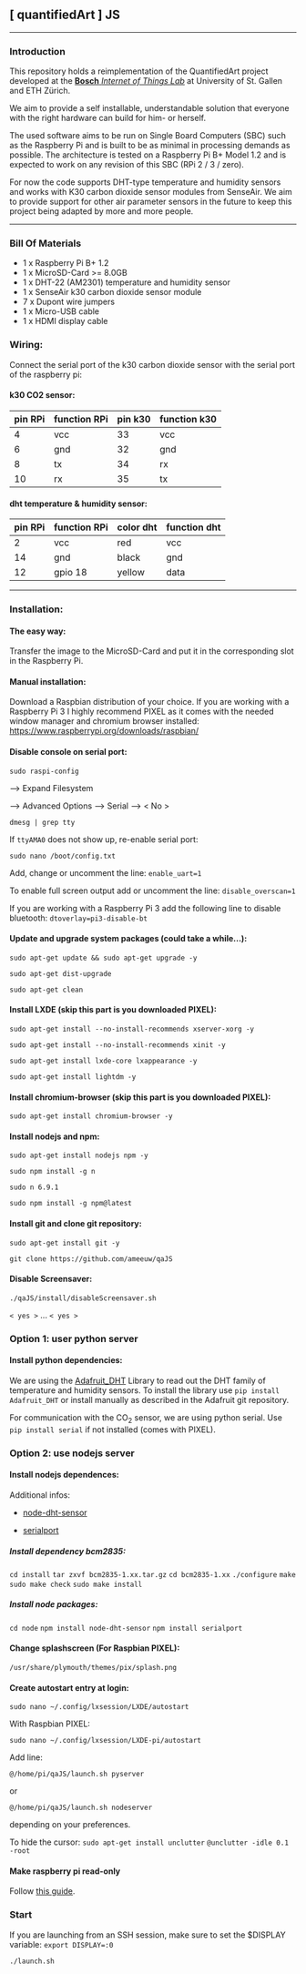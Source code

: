 ## [ quantifiedArt ] JS

---

### Introduction

This repository holds a reimplementation of the QuantifiedArt project developed at the [__Bosch__ _Internet of Things Lab_](http://iot-lab.ch) at University of St. Gallen and ETH Zürich.

We aim to provide a self installable, understandable solution that everyone with the right hardware can build for him- or herself.

The used software aims to be run on Single Board Computers (SBC) such as the Raspberry Pi and is built to be as minimal in processing demands as possible. The architecture is tested on a Raspberry Pi B+ Model 1.2 and is expected to work on any revision of this SBC (RPi 2 / 3 / zero).

For now the code supports DHT-type temperature and humidity sensors and works with K30 carbon dioxide sensor modules from SenseAir. We aim to provide support for other air parameter sensors in the future to keep this project being adapted by more and more people.

---

### Bill Of Materials

* 1 x Raspberry Pi B+ 1.2
* 1 x MicroSD-Card >= 8.0GB
* 1 x DHT-22 (AM2301) temperature and humidity sensor
* 1 x SenseAir k30 carbon dioxide sensor module
* 7 x Dupont wire jumpers
* 1 x Micro-USB cable
* 1 x HDMI display cable



### Wiring:

Connect the serial port of the k30 carbon dioxide sensor with the serial port of the raspberry pi:

#### k30 CO2 sensor:

pin RPi | function RPi | pin k30 | function k30
------- | ------------ | ------- | ------------
4 | vcc | 33 | vcc
6 | gnd | 32 | gnd
8 | tx | 34 | rx
10 | rx | 35 | tx

#### dht temperature & humidity sensor:

pin RPi | function RPi | color dht | function dht
------- | ------------ | --------- | ------------
2 | vcc | red | vcc
14 | gnd | black | gnd
12 | gpio 18 | yellow | data

---

### Installation:

#### The easy way:

Transfer the image to the MicroSD-Card and put it in the corresponding slot in the Raspberry Pi.

#### Manual installation:

Download a Raspbian distribution of your choice. If you are working with a Raspberry Pi 3 I highly recommend PIXEL as it comes with the needed window manager and chromium browser installed: https://www.raspberrypi.org/downloads/raspbian/

#### Disable console on serial port:

`sudo raspi-config`

--> Expand Filesystem

--> Advanced Options --> Serial --> < No >

`dmesg | grep tty`

If `ttyAMA0` does not show up, re-enable serial port:

`sudo nano /boot/config.txt`

Add, change or uncomment the line:
`enable_uart=1`

To enable full screen output add or uncomment the line:
`disable_overscan=1`

If you are working with a Raspberry Pi 3 add the following line to disable bluetooth:
`dtoverlay=pi3-disable-bt`

#### Update and upgrade system packages (could take a while...):

`sudo apt-get update && sudo apt-get upgrade -y`

`sudo apt-get dist-upgrade`

`sudo apt-get clean`

#### Install LXDE (skip this part is you downloaded PIXEL):

`sudo apt-get install --no-install-recommends xserver-xorg -y`

`sudo apt-get install --no-install-recommends xinit -y`

`sudo apt-get install lxde-core lxappearance -y`

`sudo apt-get install lightdm -y`

#### Install chromium-browser (skip this part is you downloaded PIXEL):

`sudo apt-get install chromium-browser -y`

#### Install nodejs and npm:

`sudo apt-get install nodejs npm -y`

`sudo npm install -g n`

`sudo n 6.9.1`

`sudo npm install -g npm@latest`

#### Install git and clone git repository:

`sudo apt-get install git -y`

`git clone https://github.com/ameeuw/qaJS`

#### Disable Screensaver:


`./qaJS/install/disableScreensaver.sh`

`< yes >` ... `< yes >`

### Option 1: user python server
#### Install python dependencies:

We are using the [Adafruit_DHT](https://github.com/adafruit/Adafruit_Python_DHT) Library to read out the DHT family of temperature and humidity sensors. To install the library use `pip install Adafruit_DHT` or install manually as described in the Adafruit git repository.

For communication with the CO<sub>2</sub> sensor, we are using python serial. Use `pip install serial` if not installed (comes with PIXEL).

### Option 2: use nodejs server
#### Install nodejs dependences:

Additional infos:
* [node-dht-sensor](https://github.com/momenso/node-dht-sensor)

* [serialport](https://github.com/EmergingTechnologyAdvisors/node-serialport)

##### Install dependency _bcm2835_:
`cd install`
`tar zxvf bcm2835-1.xx.tar.gz`
`cd bcm2835-1.xx`
`./configure`
`make`
`sudo make check`
`sudo make install`

##### Install node packages:
`cd node`
`npm install node-dht-sensor`
`npm install serialport`

#### Change splashscreen (For Raspbian PIXEL):
`/usr/share/plymouth/themes/pix/splash.png`

#### Create autostart entry at login:

`sudo nano ~/.config/lxsession/LXDE/autostart`

With Raspbian PIXEL:

`sudo nano ~/.config/lxsession/LXDE-pi/autostart`

Add line:

`@/home/pi/qaJS/launch.sh pyserver`

or

`@/home/pi/qaJS/launch.sh nodeserver`

depending on your preferences.

To hide the cursor:
`sudo apt-get install unclutter`
`@unclutter -idle 0.1 -root`

#### Make raspberry pi read-only

Follow [this guide](https://www.raspberrypi.org/forums/viewtopic.php?f=63&t=161416).

### Start

If you are launching from an SSH session, make sure to set the $DISPLAY variable:
`export DISPLAY=:0`

`./launch.sh`
